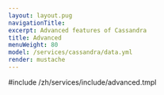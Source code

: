 ```yaml
---
layout: layout.pug
navigationTitle:
excerpt: Advanced features of Cassandra
title: Advanced
menuWeight: 80
model: /services/cassandra/data.yml
render: mustache
---
```


#include /zh/services/include/advanced.tmpl
